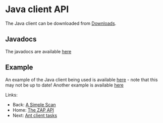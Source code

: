 # Java client API

The Java client can be downloaded from [Downloads](http://sourceforge.net/projects/zaproxy/files/client-api/).

## Javadocs

The javadocs are available [here](http://zaproxy.googlecode.com/svn/trunk/javadocs/org/zaproxy/clientapi/core/ClientApi.html)

## Example

An example of the Java client being used is available [here](https://github.com/zaproxy/zaproxy-test/blob/master/src/org/zaproxy/zap/DaemonWaveIntegrationTest.java) - note that this may not be up to date!
Another example is available [here](https://github.com/zaproxy/zaproxy/blob/develop/src/org/zaproxy/clientapi/core/SimpleExample.java)

Links:
  * Back: [A Simple Scan](ApiDetailsSimpleScan)
  * Home: [The ZAP API](ApiDetails)
  * Next: [Ant client tasks](ApiAnt)